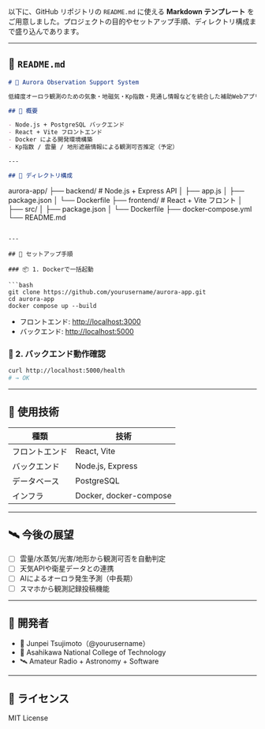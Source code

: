 以下に、GitHub リポジトリの `README.md` に使える **Markdown テンプレート** をご用意しました。プロジェクトの目的やセットアップ手順、ディレクトリ構成まで盛り込んであります。

---

## 📘 `README.md`

```markdown
# 🌌 Aurora Observation Support System

低緯度オーロラ観測のための気象・地磁気・Kp指数・見通し情報などを統合した補助Webアプリケーションです。

## 🧠 概要

- Node.js + PostgreSQL バックエンド
- React + Vite フロントエンド
- Docker による開発環境構築
- Kp指数 / 雲量 / 地形遮蔽情報による観測可否推定（予定）

---

## 🧱 ディレクトリ構成

```

aurora-app/
├── backend/           # Node.js + Express API
│   ├── app.js
│   ├── package.json
│   └── Dockerfile
├── frontend/          # React + Vite フロント
│   ├── src/
│   ├── package.json
│   └── Dockerfile
├── docker-compose.yml
└── README.md

````

---

## 🚀 セットアップ手順

### 📦 1. Dockerで一括起動

```bash
git clone https://github.com/yourusername/aurora-app.git
cd aurora-app
docker compose up --build
````

* フロントエンド: [http://localhost:3000](http://localhost:3000)
* バックエンド: [http://localhost:5000](http://localhost:5000)

### 🧪 2. バックエンド動作確認

```bash
curl http://localhost:5000/health
# → OK
```

---

## 🔌 使用技術

| 種類      | 技術                     |
| ------- | ---------------------- |
| フロントエンド | React, Vite            |
| バックエンド  | Node.js, Express       |
| データベース  | PostgreSQL             |
| インフラ    | Docker, docker-compose |

---

## 🛰️ 今後の展望

* [ ] 雲量/水蒸気/光害/地形から観測可否を自動判定
* [ ] 天気APIや衛星データとの連携
* [ ] AIによるオーロラ発生予測（中長期）
* [ ] スマホから観測記録投稿機能

---

## 👤 開発者

* 📛 Junpei Tsujimoto（@yourusername）
* 🏫 Asahikawa National College of Technology
* 🛰 Amateur Radio + Astronomy + Software

---

## 📜 ライセンス

MIT License
